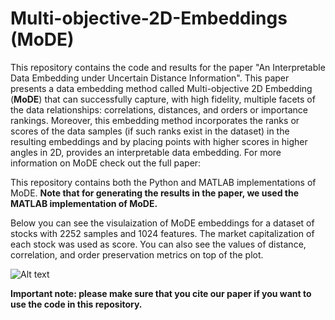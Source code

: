# Multi-objective-2D-Embeddings (MoDE)
This repository contains the code and results for the paper "An Interpretable Data Embedding under Uncertain Distance Information". This paper presents a data embedding method called Multi-objective 2D Embedding (__MoDE__) that can successfully capture, with high fidelity, multiple facets of the data relationships: correlations, distances, and orders or importance rankings. Moreover, this embedding method incorporates the ranks or scores of the data samples (if such ranks exist in the dataset) in the resulting embeddings and by placing points with higher scores in higher angles in 2D, provides an interpretable data embedding. For more information on MoDE check out the full paper: 

This repository contains both the Python and MATLAB implementations of MoDE. __Note that for generating the results in the paper, we used the MATLAB implementation of MoDE.__

Below you can see the visulaization of MoDE embeddings for a dataset of stocks with 2252 samples and 1024 features. The market capitalization of each stock was used as score. You can also see the values of distance, correlation, and order preservation metrics on top of the plot.

![Alt text](https://github.com/ahmadajal/Multi-objective-2D-Embeddings/blob/master/images/mode.png?raw=True)

__Important note: please make sure that you cite our paper if you want to use the code in this repository.__
